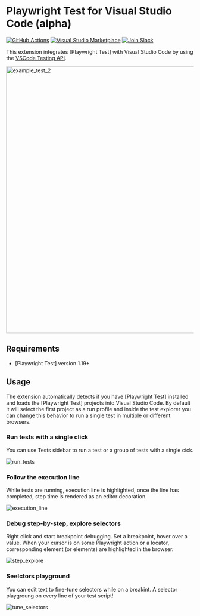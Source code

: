 # Playwright Test for Visual Studio Code (alpha)

[![GitHub Actions](https://github.com/microsoft/playwright-vscode/actions/workflows/ci.yml/badge.svg?event=push)](https://github.com/microsoft/playwright-vscode/actions)
[![Visual Studio Marketplace](https://img.shields.io/visual-studio-marketplace/v/ms-playwright.playwright)](https://marketplace.visualstudio.com/items?itemName=ms-playwright.playwright)
[![Join Slack](https://img.shields.io/badge/join-slack-infomational)](https://aka.ms/playwright-slack)

This extension integrates [Playwright Test] with Visual Studio Code by using the [VSCode Testing API](https://code.visualstudio.com/api/extension-guides/testing).

<img width="715" alt="example_test_2" src="https://user-images.githubusercontent.com/883973/152095827-d04d7737-57b3-4b02-acc7-5a213ad4b637.png">

## Requirements

- [Playwright Test] version 1.19+

## Usage

The extension automatically detects if you have [Playwright Test] installed and loads the [Playwright Test] projects into Visual Studio Code. By default it will select the first project as a run profile and inside the test explorer you can change this behavior to run a single test in multiple or different browsers.

### Run tests with a single click

You can use Tests sidebar to run a test or a group of tests with a single cick.

![run_tests](https://user-images.githubusercontent.com/883973/152095110-46667a83-1f56-4964-8e99-094b880b70a0.gif)

### Follow the execution line

While tests are running, execution line is highlighted, once the line has completed, step time is rendered as an editor decoration.

![execution_line](https://user-images.githubusercontent.com/883973/152095192-b85fb222-051a-40b2-8a6e-899d43d383c0.gif)

### Debug step-by-step, explore selectors

Right click and start breakpoint debugging. Set a breakpoint, hover over a value. When your cursor is on some Playwright action or a locator, corresponding element (or elements) are highlighted in the browser.

![step_explore](https://user-images.githubusercontent.com/883973/152095220-b68a2a3c-8395-4252-9be8-5c6adf35eddf.gif)

### Seelctors playground

You can edit text to fine-tune selectors while on a breakint. A selector playgroung on every line of your test script!

![tune_selectors](https://user-images.githubusercontent.com/883973/152095248-7dda7d77-b8ee-42ab-8902-9cf462d1f334.gif)
